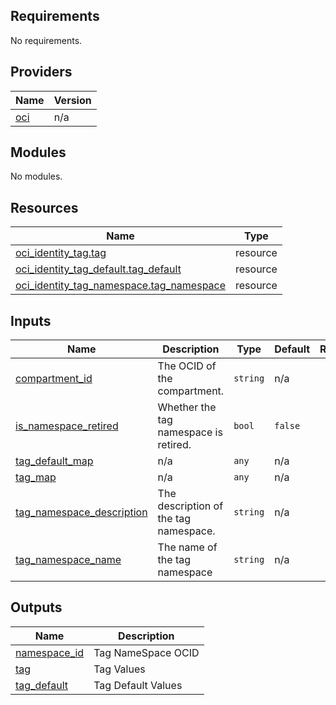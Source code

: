 <!-- BEGIN_TF_DOCS -->
## Requirements

No requirements.

## Providers

| Name | Version |
|------|---------|
| <a name="provider_oci"></a> [oci](#provider\_oci) | n/a |

## Modules

No modules.

## Resources

| Name | Type |
|------|------|
| [oci_identity_tag.tag](https://registry.terraform.io/providers/oracle/oci/latest/docs/resources/identity_tag) | resource |
| [oci_identity_tag_default.tag_default](https://registry.terraform.io/providers/oracle/oci/latest/docs/resources/identity_tag_default) | resource |
| [oci_identity_tag_namespace.tag_namespace](https://registry.terraform.io/providers/oracle/oci/latest/docs/resources/identity_tag_namespace) | resource |

## Inputs

| Name | Description | Type | Default | Required |
|------|-------------|------|---------|:--------:|
| <a name="input_compartment_id"></a> [compartment\_id](#input\_compartment\_id) | The OCID of the compartment. | `string` | n/a | yes |
| <a name="input_is_namespace_retired"></a> [is\_namespace\_retired](#input\_is\_namespace\_retired) | Whether the tag namespace is retired. | `bool` | `false` | no |
| <a name="input_tag_default_map"></a> [tag\_default\_map](#input\_tag\_default\_map) | n/a | `any` | n/a | yes |
| <a name="input_tag_map"></a> [tag\_map](#input\_tag\_map) | n/a | `any` | n/a | yes |
| <a name="input_tag_namespace_description"></a> [tag\_namespace\_description](#input\_tag\_namespace\_description) | The description of the tag namespace. | `string` | n/a | yes |
| <a name="input_tag_namespace_name"></a> [tag\_namespace\_name](#input\_tag\_namespace\_name) | The name of the tag namespace | `string` | n/a | yes |

## Outputs

| Name | Description |
|------|-------------|
| <a name="output_namespace_id"></a> [namespace\_id](#output\_namespace\_id) | Tag NameSpace OCID |
| <a name="output_tag"></a> [tag](#output\_tag) | Tag Values |
| <a name="output_tag_default"></a> [tag\_default](#output\_tag\_default) | Tag Default Values |
<!-- END_TF_DOCS -->    